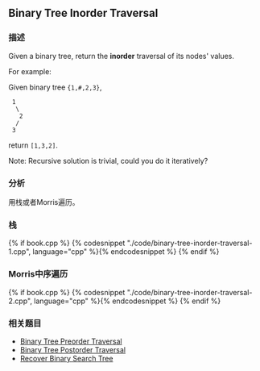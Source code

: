 ## Binary Tree Inorder Traversal


### 描述

Given a binary tree, return the **inorder** traversal of its nodes' values.

For example:

Given binary tree `{1,#,2,3}`,

```
 1
  \
   2
  /
 3
```

return `[1,3,2]`.

Note: Recursive solution is trivial, could you do it iteratively?


### 分析

用栈或者Morris遍历。


### 栈

{% if book.cpp %}
  {% codesnippet "./code/binary-tree-inorder-traversal-1.cpp", language="cpp" %}{% endcodesnippet %}
{% endif %}


### Morris中序遍历

{% if book.cpp %}
  {% codesnippet "./code/binary-tree-inorder-traversal-2.cpp", language="cpp" %}{% endcodesnippet %}
{% endif %}


### 相关题目


* [Binary Tree Preorder Traversal](binary-tree-preorder-traversal.md)
* [Binary Tree Postorder Traversal](binary-tree-postorder-traversal.md)
* [Recover Binary Search Tree](recover-binary-search-tree.md)
